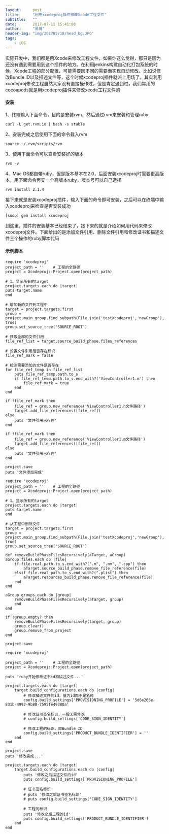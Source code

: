 ```yaml
---
layout:     post
title:      "利用xcodeproj插件修改Xcode工程文件"
subtitle:   ""
date:       2017-07-11 15:41:00
author:     "易博"
header-img: "img/201705/18/head_bg.JPG"
tags:
    - iOS
---
```


实际开发中，我们都是用Xcode来修改工程文件，如果你这么觉得，那只是因为还没有遇到需要用到这个插件的地方。在利用jenkins构建自动化打包系统的时候，Xcode工程的部分配置，可能需要因不同的需要而实现自动修改。比如说修改Bundle ID以及描述文件等，这个时候xcodeproj插件就派上用场了。其实利用xcodeproj修改工程虽然大家没有直接操作过，但是肯定遇到过，我们常用的cocoapods就是用xcodeproj插件来修改xcode工程文件的

#### 安装

1、终端输入下面命令，目的是安装rvm，然后通过rvm来安装和管理ruby

```
curl -L get.rvm.io | bash -s stable
````

2、安装完成之后使用下面的命令载入rvm

```
source ~/.rvm/scripts/rvm
```

3、使用下面命令可以查看安装好的版本

```
rvm -v
```

4、Mac OS都自带ruby，但是版本基本在2.0，后面安装xcodeproj时需要更高版本，用下面命令再安一个高版本ruby，版本号可以自己选择

```
rvm install 2.1.4
```

接下来就是安装xcodeproj插件，输入下面的命令即可安装，之后可以在终端中输入xcodeproj来检查是否安装成功

```
[sudo] gem install xcodeproj
```

到这里，插件的安装基本已经结束了，接下来的就是介绍如何用代码来修改xcodeproj文件。下面给出的是添加文件引用、删除文件引用和修改证书和描述文件三个操作的ruby脚本代码

#### 示例脚本

```
require 'xcodeproj'  
project_path = ''    # 工程的全路径  
project = Xcodeproj::Project.open(project_path)  

# 1、显示所有的target  
project.targets.each do |target|  
puts target.name  
end  

# 增加新的文件到工程中  
target = project.targets.first  
group = project.main_group.find_subpath(File.join('testXcodeproj','newGroup'), true)  
group.set_source_tree('SOURCE_ROOT')  

# 获取全部的文件引用  
file_ref_list = target.source_build_phase.files_references  

# 设置文件引用是否存在标识  
file_ref_mark = false  

# 检测需要添加的文件是否存在  
for file_ref_temp in file_ref_list  
    puts file_ref_temp.path.to_s  
    if file_ref_temp.path.to_s.end_with?('ViewController1.m') then  
        file_ref_mark = true  
    end  
end  

if !file_ref_mark then  
    file_ref = group.new_reference('ViewController1.h文件路径')  
    target.add_file_references([file_ref])  
else  
    puts '文件引用已存在'  
end  

if !file_ref_mark then  
    file_ref = group.new_reference('ViewController1.m文件路径')  
    target.add_file_references([file_ref])  
else  
    puts '文件引用已存在'  
end 

project.save  
puts '文件添加完成'
```

```
require 'xcodeproj'  
project_path = ''    # 工程的全路径  
project = Xcodeproj::Project.open(project_path)  

# 1、显示所有的target  
project.targets.each do |target|  
puts target.name  
end  

# 从工程中删除文件  
target = project.targets.first  
group = project.main_group.find_subpath(File.join('testXcodeproj','newGroup'), true)  
group.set_source_tree('SOURCE_ROOT')  

def removeBuildPhaseFilesRecursively(aTarget, aGroup)  
aGroup.files.each do |file|  
    if file.real_path.to_s.end_with?(".m", ".mm", ".cpp") then  
        aTarget.source_build_phase.remove_file_reference(file)  
    elsif file.real_path.to_s.end_with?(".plist") then  
        aTarget.resources_build_phase.remove_file_reference(file)  
    end  
end  

aGroup.groups.each do |group|  
    removeBuildPhaseFilesRecursively(aTarget, group)  
    end  
end  

if !group.empty? then  
    removeBuildPhaseFilesRecursively(target, group)  
    group.clear()  
    group.remove_from_project  
end  

project.save
```

```
require 'xcodeproj'

project_path = ''    # 工程的全路径
project = Xcodeproj::Project.open(project_path)

puts 'ruby开始修改证书id和描述文件...'

project.targets.each do |target|
    target.build_configurations.each do |config|
        # 修改描述文件的id，值为id而不是名称
        config.build_settings['PROVISIONING_PROFILE'] = '5d6e268e-831b-4992-9b80-7595fe49380a'

        # 修改证书签名标识，一般无需修改
        # config.build_settings['CODE_SIGN_IDENTITY']

        # 修改工程的标识，即Bundle ID
        config.build_settings['PRODUCT_BUNDLE_IDENTIFIER'] = ''
    end
end

project.save
puts '修改完成...'

project.targets.each do |target|
    target.build_configurations.each do |config|
        puts '修改之后描述文件的id'
        puts config.build_settings['PROVISIONING_PROFILE']

        # 证书签名标识
        # puts '修改之后证书签名标识'
        # puts config.build_settings['CODE_SIGN_IDENTITY']

        # 工程的标识
        puts '修改之后工程的id'
        puts config.build_settings['PRODUCT_BUNDLE_IDENTIFIER']
    end
end
```
